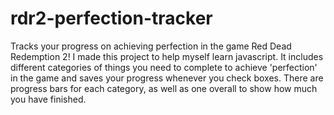# rdr2-perfection-tracker
Tracks your progress on achieving perfection in the game Red Dead Redemption 2!
I made this project to help myself learn javascript. It includes different categories of things you need to complete to achieve 'perfection' in the game and saves your progress whenever you check boxes. There are progress bars for each category, as well as one overall to show how much you have finished. 
